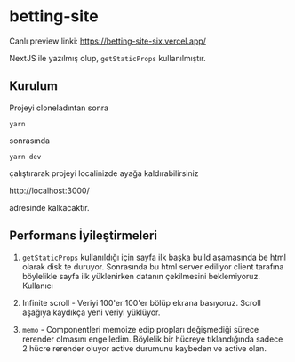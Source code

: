 # betting-site

Canlı preview linki: https://betting-site-six.vercel.app/ 

NextJS ile yazılmış olup, `getStaticProps` kullanılmıştır.

## Kurulum

Projeyi cloneladıntan sonra

`yarn`

sonrasında 

`yarn dev`

çalıştırarak projeyi localinizde ayağa kaldırabilirsiniz 

http://localhost:3000/

adresinde kalkacaktır.

## Performans İyileştirmeleri

1) `getStaticProps` kullanıldığı için sayfa ilk başka build aşamasında be html olarak disk te duruyor. Sonrasında bu html server ediliyor client tarafına böylelikle sayfa ilk yüklenirken datanın çekilmesini beklemiyoruz. Kullanıcı 

2) Infinite scroll - Veriyi 100'er 100'er bölüp ekrana basıyoruz. Scroll aşağıya kaydıkça yeni veriyi yüklüyor. 

3) `memo` - Componentleri memoize edip propları değişmediği sürece rerender olmasını engelledim. Böylelik bir hücreye tıklandığında sadece 2 hücre rerender oluyor active durumunu kaybeden ve active olan.
